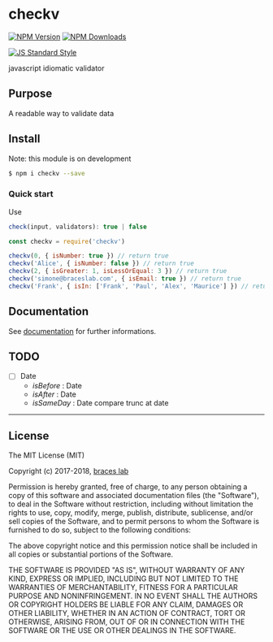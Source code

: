 # checkv

[![NPM Version](http://img.shields.io/npm/v/checkv.svg?style=flat)](https://www.npmjs.org/package/checkv)
[![NPM Downloads](https://img.shields.io/npm/dm/checkv.svg?style=flat)](https://www.npmjs.org/package/checkv)

[![JS Standard Style](https://img.shields.io/badge/code%20style-standard-brightgreen.svg)](http://standardjs.com/)

javascript idiomatic validator

## Purpose

A readable way to validate data

## Install

Note: this module is on development

````bash
$ npm i checkv --save
````

### Quick start

Use

````js
check(input, validators): true | false
````

````js
const checkv = require('checkv')

checkv(0, { isNumber: true }) // return true
checkv('Alice', { isNumber: false }) // return true
checkv(2, { isGreater: 1, isLessOrEqual: 3 }) // return true
checkv('simone@braceslab.com', { isEmail: true }) // return true
checkv('Frank', { isIn: ['Frank', 'Paul', 'Alex', 'Maurice'] }) // return true

````

## Documentation

See [documentation](./doc/README.md) for further informations.

## TODO

- [ ] Date
  - _isBefore_ : Date
  - _isAfter_ : Date
  - _isSameDay_ : Date compare trunc at date

---

## License

The MIT License (MIT)

Copyright (c) 2017-2018, [braces lab](https://braceslab.com)

Permission is hereby granted, free of charge, to any person obtaining a copy
of this software and associated documentation files (the "Software"), to deal
in the Software without restriction, including without limitation the rights
to use, copy, modify, merge, publish, distribute, sublicense, and/or sell
copies of the Software, and to permit persons to whom the Software is
furnished to do so, subject to the following conditions:

The above copyright notice and this permission notice shall be included in all
copies or substantial portions of the Software.

THE SOFTWARE IS PROVIDED "AS IS", WITHOUT WARRANTY OF ANY KIND, EXPRESS OR
IMPLIED, INCLUDING BUT NOT LIMITED TO THE WARRANTIES OF MERCHANTABILITY,
FITNESS FOR A PARTICULAR PURPOSE AND NONINFRINGEMENT. IN NO EVENT SHALL THE
AUTHORS OR COPYRIGHT HOLDERS BE LIABLE FOR ANY CLAIM, DAMAGES OR OTHER
LIABILITY, WHETHER IN AN ACTION OF CONTRACT, TORT OR OTHERWISE, ARISING FROM,
OUT OF OR IN CONNECTION WITH THE SOFTWARE OR THE USE OR OTHER DEALINGS IN THE
SOFTWARE.
